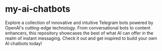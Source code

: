 # my-ai-chatbots
Explore a collection of innovative and intuitive Telegram bots powered by OpenAI's cutting-edge technology. From conversational bots to content enhancers, this repository showcases the best of what AI can offer in the realm of instant messaging. Check it out and get inspired to build your own AI chatbots today!
